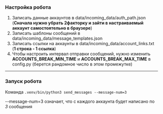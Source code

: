 ### Настройка робота
1) Записать данные аккаунтов в data/incoming_data/auth_path.json (**Сначала нужно убрать 2факторку и зайти в настраиваемый аккаунт самостоятельно в браузере**)
2) Записать шаблоны сообщений в data/incoming_data/message_templates.json
3) Записать ссылки на аккаунты в data/incoming_data/account_links.txt (**1 строка - 1 ссылка**)
4) Чтобы настроить интервал отправки сообщений, нужно изменить **ACCOUNTS_BREAK_MIN_TIME** и **ACCOUNTS_BREAK_MAX_TIME** в config.py (берется рандомное число в этом промежутке)
---
### Запуск робота
Команда `.venv/bin/python3 send_messages --message-num=3`

--message-num=3 означает, что с каждого аккаунта будет написано по *3* сообщения